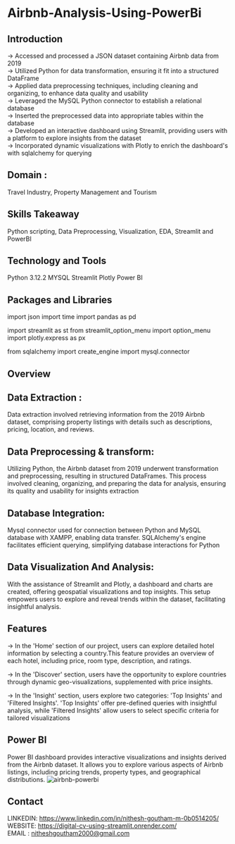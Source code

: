 # Airbnb-Analysis-Using-PowerBi

## Introduction

-> Accessed and processed a JSON dataset containing Airbnb data from 2019    
-> Utilized Python for data transformation, ensuring it fit into a structured DataFrame   
-> Applied data preprocessing techniques, including cleaning and organizing, to enhance data quality and usability   
-> Leveraged the MySQL Python connector to establish a relational database   
-> Inserted the preprocessed data into appropriate tables within the database   
-> Developed an interactive dashboard using Streamlit, providing users with a platform to explore insights from the dataset   
-> Incorporated dynamic visualizations with Plotly to enrich the dashboard's with sqlalchemy for querying  

## Domain : 

Travel Industry, Property Management and Tourism

## Skills Takeaway

Python scripting, Data Preprocessing, Visualization, EDA, Streamlit and PowerBI

## Technology and Tools

Python 3.12.2
MYSQL
Streamlit
Plotly
Power BI

## Packages and Libraries

import json
import time
import pandas as pd

import streamlit as st
from streamlit_option_menu import option_menu
import plotly.express as px

from sqlalchemy import create_engine
import mysql.connector

## Overview

## Data Extraction :

Data extraction involved retrieving information from the 2019 Airbnb dataset, comprising property listings with details such as descriptions, pricing, location, and reviews.

## Data Preprocessing & transform:

Utilizing Python, the Airbnb dataset from 2019 underwent transformation and preprocessing, resulting in structured DataFrames. This process involved cleaning, organizing, and preparing the data for analysis, ensuring its quality and usability for insights extraction

## Database Integration:

Mysql connector used for connection between Python and MySQL database with XAMPP, enabling data transfer. SQLAlchemy's engine facilitates efficient querying, simplifying database interactions for Python

## Data Visualization And Analysis:

With the assistance of Streamlit and Plotly, a dashboard and charts are created, offering geospatial visualizations and top insights. This setup empowers users to explore and reveal trends within the dataset, facilitating insightful analysis.

## Features

-> In the 'Home' section of our project, users can explore detailed hotel information by selecting a country.This feature provides an overview of each hotel, including price, room type, description, and ratings.

-> In the 'Discover' section, users have the opportunity to explore countries through dynamic geo-visualizations, supplemented with price insights. 

-> In the 'Insight' section, users explore two categories: 'Top Insights' and 'Filtered Insights'. 'Top Insights' offer pre-defined queries with insightful analysis, while 'Filtered Insights' allow users to select specific criteria for tailored visualizations

## Power BI

Power BI dashboard provides interactive visualizations and insights derived from the Airbnb dataset. It allows you to explore various aspects of Airbnb listings, including pricing trends, property types, and geographical distributions.
![airbnb-powerbi](https://github.com/user-attachments/assets/297feb38-05cd-4edc-8a4d-6072c703f4e2)


## Contact

LINKEDIN: https://www.linkedin.com/in/nithesh-goutham-m-0b0514205/   
WEBSITE: https://digital-cv-using-streamlit.onrender.com/   
EMAIL : nitheshgoutham2000@gmail.com

